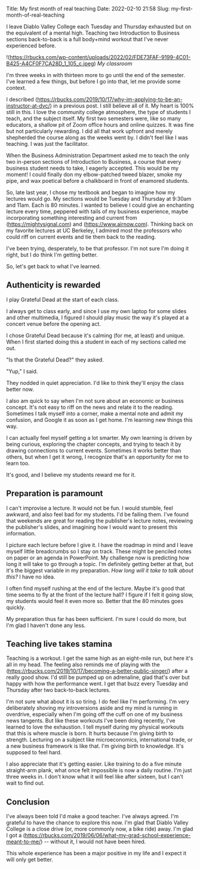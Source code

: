Title: My first month of real teaching
Date: 2022-02-10 21:58
Slug: my-first-month-of-real-teaching

I leave Diablo Valley College each Tuesday and Thursday exhausted but on the equivalent of a mental high. Teaching two Introduction to Business sections back-to-back is a full body+mind workout that I've never experienced before. 

!(https://rbucks.com/wp-content/uploads/2022/02/FDE73FAF-9199-4C01-B425-A4CF0F7CA28D_1_105_c.jpeg)
*My classroom*

I'm three weeks in with thirteen more to go until the end of the semester. I've learned a few things, but before I go into that, let me provide some context. 

I described (https://rbucks.com/2019/10/17/why-im-applying-to-be-an-instructor-at-dvc/) in a previous post. I still believe all of it. My heart is 100% still in this. I love the community college atmosphere, the type of students I teach, and the subject itself. My first two semesters were, like so many educators, a shallow pit of Zoom office hours and online quizzes. It was fine but not particularly rewarding. I did all that work upfront and merely shepherded the course along as the weeks went by. I didn't feel like I was teaching. I was just the facilitator. 

When the Business Administration Department asked me to teach the only two in-person sections of Introduction to Business, a course that every business student needs to take, I eagerly accepted. This would be my moment! I could finally don my elbow-patched tweed blazer, smoke my pipe, and wax poetical before a chalkboard in front of enamored students. 

So, late last year, I chose my textbook and began to imagine how my lectures would go. My sections would be Tuesday and Thursday at 9:30am and 11am. Each is 80 minutes. I wanted to believe I could give an enchanting lecture every time, peppered with tails of my business experience, maybe incorporating something interesting and current from (https://mightysignal.com) and (https://www.airnow.com). Thinking back on my favorite lectures at UC Berkeley, I admired most the professors who could riff on current events and tie them back to the reading. 

I've been trying, desperately, to be that professor. I'm not sure I'm doing it right, but I do think I'm getting better. 

So, let's get back to what I've learned.

## Authenticity is rewarded

I play Grateful Dead at the start of each class. 

I always get to class early, and since I use my own laptop for some slides and other multimedia, I figured I should play music the way it's played at a concert venue before the opening act. 

I chose Grateful Dead because it's calming (for me, at least) and unique. When I first started doing this a student in each of my sections called me out. 

"Is that the Grateful Dead?" they asked. 

"Yup," I said.

They nodded in quiet appreciation. I'd like to think they'll enjoy the class better now. 

I also am quick to say when I'm not sure about an economic or business concept. It's not easy to riff on the news and relate it to the reading. Sometimes I talk myself into a corner, make a mental note and admit my confusion, and Google it as soon as I get home. I'm learning new things this way.

I can actually feel myself getting a lot smarter. My own learning is driven by being curious, exploring the chapter concepts, and trying to teach it by drawing connections to current events. Sometimes it works better than others, but when I get it wrong, I recognize that's an opportunity for me to learn too. 

It's good, and I believe my students reward me for it. 

## Preparation is paramount

I can't improvise a lecture. It would not be fun. I would stumble, feel awkward, and also feel bad for my students. I'd be failing them. I've found that weekends are great for reading the publisher's lecture notes, reviewing the publisher's slides, and imagining how I would want to present this information. 

I picture each lecture before I give it. I have the roadmap in mind and I leave myself little breadcrumbs so I stay on track. These might be penciled notes on paper or an agenda in PowerPoint. My challenge now is predicting how long it will take to go through a topic. I'm definitely getting better at that, but it's the biggest variable in my preparation. *How long will it take to talk about this?* I have no idea. 

I often find myself rushing at the end of the lecture. Maybe it's good that time seems to fly at the front of the lecture hall? I figure if I felt it going slow, my students would feel it even more so. Better that the 80 minutes goes quickly. 

My preparation thus far has been sufficient. I'm sure I could do more, but I'm glad I haven't done any less.

## Teaching live takes stamina

Teaching is a workout. I get the same high as an eight-mile run, but here it's all in my head. The feeling also reminds me of playing with the (https://rbucks.com/2019/10/17/becoming-a-better-public-singer/) after a really good show. I'd still be pumped up on adrenaline, glad that's over but happy with how the performance went. I get that buzz every Tuesday and Thursday after two back-to-back lectures.

I'm not sure what about it is so tiring. I do feel like I'm performing. I'm very deliberately shoving my introversions aside and my mind is running in overdrive, especially when I'm going off the cuff on one of my business news tangents. But like these workouts I've been doing recently, I've learned to love the exhaustion. I tell myself during my physical workouts that this is where muscle is born. It hurts because I'm giving birth to strength. Lecturing on a subject like microeconomics, international trade, or a new business framework is like that. I'm giving birth to knowledge. It's supposed to feel hard. 

I also appreciate that it's getting easier. Like training to do a five minute straight-arm plank, what once felt impossible is now a daily routine. I'm just three weeks in. I don't know what it will feel like after sixteen, but I can't wait to find out. 

## Conclusion

I've always been told I'd make a good teacher. I've always agreed. I'm grateful to have the chance to explore this now. I'm glad that Diablo Valley College is a close drive (or, more commonly now, a bike ride) away. I'm glad I got a (https://rbucks.com/2019/06/06/what-my-grad-school-experience-meant-to-me/) -- without it, I would not have been hired. 

This whole experience has been a major positive in my life and I expect it will only get better.